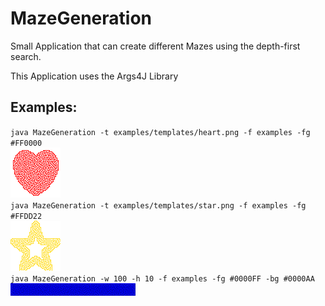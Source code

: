 # MazeGeneration
Small Application that can create different Mazes using the depth-first search.

This Application uses the Args4J Library
 
## Examples: <br />
`java MazeGeneration -t examples/templates/heart.png -f examples -fg #FF0000` <br />
![alt tag](https://github.com/JRyuzaki/MazeGeneration/blob/master/examples/33893044896258.png "Heart Maze")<br />
`java MazeGeneration -t examples/templates/star.png -f examples -fg #FFDD22`<br />
![alt tag](https://github.com/JRyuzaki/MazeGeneration/blob/master/examples/34078277903021.png "Star Maze")<br />
`java MazeGeneration -w 100 -h 10 -f examples -fg #0000FF -bg #0000AA`<br />
![alt tag](https://github.com/JRyuzaki/MazeGeneration/blob/master/examples/34141844148533.png "Maze")<br />

